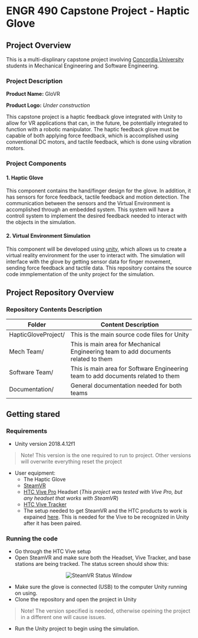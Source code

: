 # ENGR 490 Capstone Project - Haptic Glove
## Project Overview
This is a multi-displinary capstone project involving [Concordia University](https://www.concordia.ca/) students in Mechanical Engineering and Software Engineering.

### Project Description
**Product Name:** GloVR

**Product Logo:** *Under construction*

This capstone project is a haptic feedback glove integrated with Unity to allow for VR applications that can, in the future, be potentially integrated to function with a robotic manipulator. The haptic feedback glove must be capable of both applying force feedback, which is accomplished using conventional DC motors, and tactile feedback, which is done using vibration motors. 

### Project Components
#### 1. Haptic Glove
This component contains the hand/finger design for the glove. In addition, it has sensors for force feedback, tactile feedback and motion detection. The communication between the sensors and the Virtual Environment is accomplished through an embedded system. This system will have a controll system to implement the desired feedback needed to interact with the objects in the simulation.
#### 2. Virtual Environment Simulation
This component will be developed using [unity](https://unity.com/), which allows us to create a virtual reality environment for the user to interact with. The simulation will interface with the glove by getting sensor data for finger movement, sending force feedback and tactile data. This repository contains the source code immplementation of the unity project for the simulation.

## Project Repository Overview
### Repository Contents Description
| Folder        | Content Description
| ------------- |-------------|
| HapticGloveProject/     | This is the main source code files for Unity |
| Mech Team/      | This is main area for Mechanical Engineering team to add documents related to them     |
| Software Team/ | This is main area for Software Engineering team to add documents related to them      |
| Documentation/ | General documentation needed for both teams      |

## Getting stared
### Requirements
  - Unity version 2018.4.12f1 
  > Note! This version is the one required to run to project. Other versions will overwrite everything reset the project
  
  - User equipment:
    - The Haptic Glove
    - [SteamVR](https://store.steampowered.com/)
    - [HTC Vive Pro](https://www.vive.com/us/product/vive-pro/) Headset (*This project was tested with Vive Pro, but any headset that works with SteamVR*)
    - [HTC Vive Tracker](https://www.vive.com/us/vive-tracker/)
    - The setup needed to get SteamVR and the HTC products to work is expained [here](https://www.youtube.com/watch?v=QHei7r6sMao). This is needed for the Vive to be recognized in Unity after it has been paired.
### Running the code
- Go through the HTC Vive setup
- Open SteamVR and make sure both the Headset, Vive Tracker, and base stations are being tracked. The status screen should show this:
<p align="center">
  <img  src="https://raw.githubusercontent.com/bnduwi/ENGR490-Capstone-Project/project-clean-up/Software%20Team/Images/SteamStatusTracker_final.jpg?token=AHVOJ3L2EMRWDF7AHCGQPQ26LFXOS" alt="SteamVR Status Window">
</p>

- Make sure the glove is connected (USB) to the computer Unity running on using.
- Clone the repository and open the project in Unity 
> Note! The version specified is needed, otherwise opeining the project in a different one will cause issues.
- Run the Unity project to begin using the simulation. 
